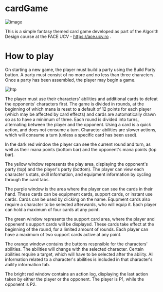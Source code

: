 # cardGame

![image](https://github.com/user-attachments/assets/ec3e6de8-c25e-4d82-a206-9a006f14d5a4)

This is a simple fantasy themed card game developed as part of the Algorith Design course at the FACE UCV - https://ace.ucv.ro .


# How to play
On starting a new game, the player must build a party using the Build Party button. A party must consist of no more and no less than three characters. Once a party has been assembled, the player may begin a game.

![htp](https://github.com/user-attachments/assets/2e7c21a4-aa86-45f2-a774-a8b16e2c67f5)

The player must use their characters' abilities and additional cards to defeat the opponents' characters first. The game is divided in rounds, at the beginning of which mana is reset to a default of 12 points for each player (which may be affected by card effects) and cards are automatically drawn so as to have a minimum of three. Each round is divided into turns, alternating between the player and the opponent. Using a card is a quick action, and does not consume a turn. Character abilities are slower actions, which will consume a turn (unless a specific card has been used).

In the dark red window the player can see the current round and turn, as well as their mana points (bottom bar) and the opponent's mana points (top bar).

The yellow window represents the play area, displaying the opponent's party (top) and the player's party (bottom). The player can view each character's stats, skill information, and equipment information by cycling through the card tabs.

The purple window is the area where the player can see the cards in their hand. These cards can be equipment cards, support cards, or instant use cards. Cards can be used by clicking on the name. Equpment cards also require a character to be selected afterwards, who will equip it. Each player can hold a maximum of four cards at any point.

The green window represents the support card area, where the player and oppenent's support cards will be displayed. These cards take effect at the beginning of the round, for a limited amount of rounds. Each player can have a maximum of two support cards active at any point.

The orange window contains the buttons respnsible for the characters' abilities. The abilities will change with the selected character. Certain abilities require a target, which will have to be selected after the ability. All information related to a character's abilities is included in that character's ability information tab.

The bright red window contains an action log, displaying the last action taken by either the player or the opponent. The player is P1, while the opponent is P2.
